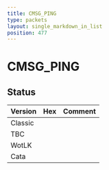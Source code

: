 ```yaml
---
title: CMSG_PING
type: packets
layout: single_markdown_in_list
position: 477
---
```


# CMSG_PING

## Status

Version | Hex | Comment
---------- | ---------- | ---------- 
Classic |  |  
TBC |  |  
WotLK |  |  
Cata |  |  

